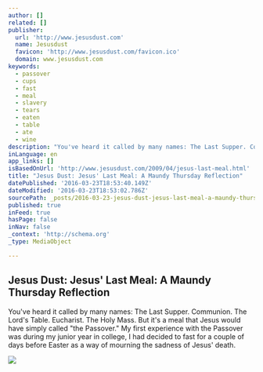 ```yaml
---
author: []
related: []
publisher:
  url: 'http://www.jesusdust.com'
  name: Jesusdust
  favicon: 'http://www.jesusdust.com/favicon.ico'
  domain: www.jesusdust.com
keywords:
  - passover
  - cups
  - fast
  - meal
  - slavery
  - tears
  - eaten
  - table
  - ate
  - wine
description: "You've heard it called by many names: The Last Supper. Communion. The Lord's Table. Eucharist. The Holy Mass. But it's a meal that Jesus would have simply called \"the Passover.\" My first experience with the Passover was during my junior year in college, I had decided to fast for a couple of days before Easter as a way of mourning the sadness of Jesus' death."
inLanguage: en
app_links: []
isBasedOnUrl: 'http://www.jesusdust.com/2009/04/jesus-last-meal.html'
title: "Jesus Dust: Jesus' Last Meal: A Maundy Thursday Reflection"
datePublished: '2016-03-23T18:53:40.149Z'
dateModified: '2016-03-23T18:53:02.786Z'
sourcePath: _posts/2016-03-23-jesus-dust-jesus-last-meal-a-maundy-thursday-reflection.md
published: true
inFeed: true
hasPage: false
inNav: false
_context: 'http://schema.org'
_type: MediaObject

---
```

<article style=""><h1>Jesus Dust: Jesus' Last Meal: A Maundy Thursday Reflection</h1><p>You've heard it called by many names: The Last Supper. Communion. The Lord's Table. Eucharist. The Holy Mass. But it's a meal that Jesus would have simply called "the Passover." My first experience with the Passover was during my junior year in college, I had decided to fast for a couple of days before Easter as a way of mourning the sadness of Jesus' death.</p><img src="http://3.bp.blogspot.com/-tqRXny8YnEI/T4dDpI41AXI/AAAAAAAADEI/VuJ3vzuqV70/w1200-h630-p-nu/The_Last_Supper_Jacopo_Bassano_1542.jpg" /></article>